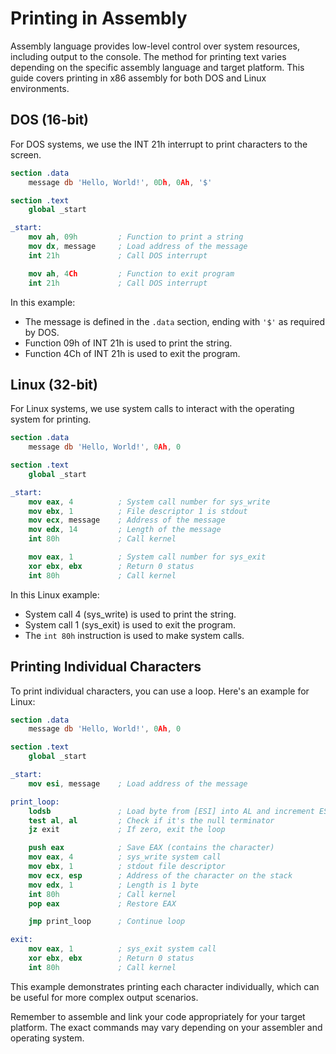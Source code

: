 # Printing in Assembly #

Assembly language provides low-level control over system resources, including output to the console. The method for printing text varies depending on the specific assembly language and target platform. This guide covers printing in x86 assembly for both DOS and Linux environments.

## DOS (16-bit) ##

For DOS systems, we use the INT 21h interrupt to print characters to the screen.

```nasm
section .data
    message db 'Hello, World!', 0Dh, 0Ah, '$'

section .text
    global _start

_start:
    mov ah, 09h         ; Function to print a string
    mov dx, message     ; Load address of the message
    int 21h             ; Call DOS interrupt

    mov ah, 4Ch         ; Function to exit program
    int 21h             ; Call DOS interrupt
```

In this example:

- The message is defined in the `.data` section, ending with `'$'` as required by DOS.
- Function 09h of INT 21h is used to print the string.
- Function 4Ch of INT 21h is used to exit the program.

## Linux (32-bit) ##

For Linux systems, we use system calls to interact with the operating system for printing.

```nasm
section .data
    message db 'Hello, World!', 0Ah, 0

section .text
    global _start

_start:
    mov eax, 4          ; System call number for sys_write
    mov ebx, 1          ; File descriptor 1 is stdout
    mov ecx, message    ; Address of the message
    mov edx, 14         ; Length of the message
    int 80h             ; Call kernel

    mov eax, 1          ; System call number for sys_exit
    xor ebx, ebx        ; Return 0 status
    int 80h             ; Call kernel
```

In this Linux example:

- System call 4 (sys_write) is used to print the string.
- System call 1 (sys_exit) is used to exit the program.
- The `int 80h` instruction is used to make system calls.

## Printing Individual Characters ##

To print individual characters, you can use a loop. Here's an example for Linux:

```nasm
section .data
    message db 'Hello, World!', 0Ah, 0

section .text
    global _start

_start:
    mov esi, message    ; Load address of the message

print_loop:
    lodsb               ; Load byte from [ESI] into AL and increment ESI
    test al, al         ; Check if it's the null terminator
    jz exit             ; If zero, exit the loop

    push eax            ; Save EAX (contains the character)
    mov eax, 4          ; sys_write system call
    mov ebx, 1          ; stdout file descriptor
    mov ecx, esp        ; Address of the character on the stack
    mov edx, 1          ; Length is 1 byte
    int 80h             ; Call kernel
    pop eax             ; Restore EAX

    jmp print_loop      ; Continue loop

exit:
    mov eax, 1          ; sys_exit system call
    xor ebx, ebx        ; Return 0 status
    int 80h             ; Call kernel
```

This example demonstrates printing each character individually, which can be useful for more complex output scenarios.

Remember to assemble and link your code appropriately for your target platform. The exact commands may vary depending on your assembler and operating system.
